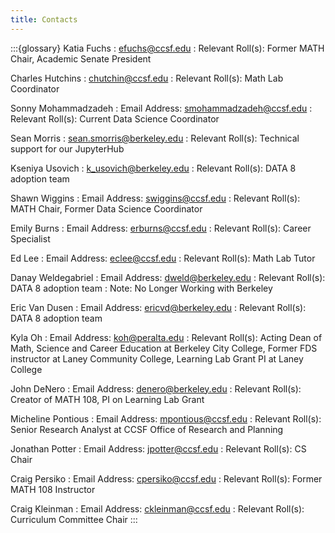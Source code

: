 ```yaml
---
title: Contacts
---
```


:::{glossary}
Katia Fuchs
: efuchs@ccsf.edu
: Relevant Roll(s): Former MATH Chair, Academic Senate President

Charles Hutchins
: chutchin@ccsf.edu
: Relevant Roll(s): Math Lab Coordinator

Sonny Mohammadzadeh
: Email Address: smohammadzadeh@ccsf.edu
: Relevant Roll(s): Current Data Science Coordinator

Sean Morris
: sean.smorris@berkeley.edu
: Relevant Roll(s): Technical support for our JupyterHub

Kseniya Usovich
: k_usovich@berkeley.edu
: Relevant Roll(s): DATA 8 adoption team

Shawn Wiggins
: Email Address: swiggins@ccsf.edu
: Relevant Roll(s): MATH Chair, Former Data Science Coordinator

Emily Burns
: Email Address: erburns@ccsf.edu
: Relevant Roll(s): Career Specialist

Ed Lee
: Email Address: eclee@ccsf.edu
: Relevant Roll(s): Math Lab Tutor

Danay Weldegabriel
: Email Address: dweld@berkeley.edu
: Relevant Roll(s): DATA 8 adoption team
: Note: No Longer Working with Berkeley

Eric Van Dusen
: Email Address: ericvd@berkeley.edu
: Relevant Roll(s): DATA 8 adoption team

Kyla Oh
: Email Address: koh@peralta.edu
: Relevant Roll(s): Acting Dean of Math, Science and Career Education at Berkeley City College, Former FDS instructor at Laney Community College, Learning Lab Grant PI at Laney College

John DeNero
: Email Address: denero@berkeley.edu
: Relevant Roll(s): Creator of MATH 108, PI on Learning Lab Grant

Micheline Pontious
: Email Address: mpontious@ccsf.edu
: Relevant Roll(s): Senior Research Analyst at CCSF Office of Research and Planning

Jonathan Potter
: Email Address: jpotter@ccsf.edu
: Relevant Roll(s): CS Chair

Craig Persiko
: Email Address: cpersiko@ccsf.edu
: Relevant Roll(s): Former MATH 108 Instructor

Craig Kleinman
: Email Address: ckleinman@ccsf.edu
: Relevant Roll(s): Curriculum Committee Chair
:::